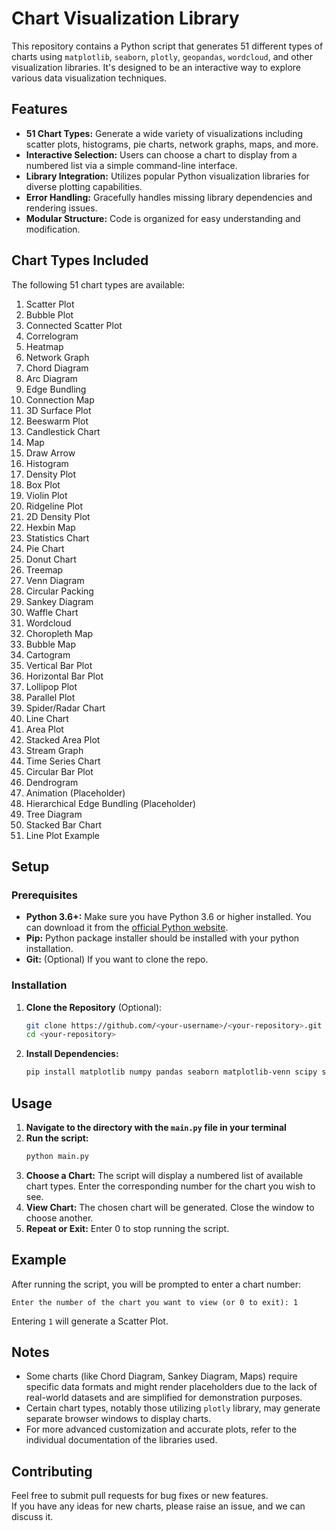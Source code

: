 # Chart Visualization Library

This repository contains a Python script that generates 51 different types of charts using `matplotlib`, `seaborn`, `plotly`, `geopandas`, `wordcloud`, and other visualization libraries. It's designed to be an interactive way to explore various data visualization techniques.

## Features

*   **51 Chart Types:** Generate a wide variety of visualizations including scatter plots, histograms, pie charts, network graphs, maps, and more.
*   **Interactive Selection:** Users can choose a chart to display from a numbered list via a simple command-line interface.
*   **Library Integration:** Utilizes popular Python visualization libraries for diverse plotting capabilities.
*   **Error Handling:** Gracefully handles missing library dependencies and rendering issues.
*   **Modular Structure:** Code is organized for easy understanding and modification.

## Chart Types Included

The following 51 chart types are available:

1.  Scatter Plot
2.  Bubble Plot
3.  Connected Scatter Plot
4.  Correlogram
5.  Heatmap
6.  Network Graph
7.  Chord Diagram
8.  Arc Diagram
9.  Edge Bundling
10. Connection Map
11. 3D Surface Plot
12. Beeswarm Plot
13. Candlestick Chart
14. Map
15. Draw Arrow
16. Histogram
17. Density Plot
18. Box Plot
19. Violin Plot
20. Ridgeline Plot
21. 2D Density Plot
22. Hexbin Map
23. Statistics Chart
24. Pie Chart
25. Donut Chart
26. Treemap
27. Venn Diagram
28. Circular Packing
29. Sankey Diagram
30. Waffle Chart
31. Wordcloud
32. Choropleth Map
33. Bubble Map
34. Cartogram
35. Vertical Bar Plot
36. Horizontal Bar Plot
37. Lollipop Plot
38. Parallel Plot
39. Spider/Radar Chart
40. Line Chart
41. Area Plot
42. Stacked Area Plot
43. Stream Graph
44. Time Series Chart
45. Circular Bar Plot
46. Dendrogram
47. Animation (Placeholder)
48. Hierarchical Edge Bundling (Placeholder)
49. Tree Diagram
50. Stacked Bar Chart
51. Line Plot Example

## Setup

### Prerequisites

*   **Python 3.6+:** Make sure you have Python 3.6 or higher installed. You can download it from the [official Python website](https://www.python.org/downloads/).
*   **Pip:** Python package installer should be installed with your python installation.
*   **Git:** (Optional) If you want to clone the repo.

### Installation

1.  **Clone the Repository** (Optional):
    ```bash
    git clone https://github.com/<your-username>/<your-repository>.git
    cd <your-repository>
    ```
2.  **Install Dependencies:**
    ```bash
    pip install matplotlib numpy pandas seaborn matplotlib-venn scipy squarify wordcloud geopandas plotly
    ```

## Usage

1.  **Navigate to the directory with the `main.py` file in your terminal**
2.  **Run the script:**
    ```bash
    python main.py
    ```
3.  **Choose a Chart:** The script will display a numbered list of available chart types. Enter the corresponding number for the chart you wish to see.
4.  **View Chart:** The chosen chart will be generated. Close the window to choose another.
5.  **Repeat or Exit:** Enter 0 to stop running the script.

## Example

After running the script, you will be prompted to enter a chart number:

```
Enter the number of the chart you want to view (or 0 to exit): 1
```
Entering `1` will generate a Scatter Plot.

## Notes

*   Some charts (like Chord Diagram, Sankey Diagram, Maps) require specific data formats and might render placeholders due to the lack of real-world datasets and are simplified for demonstration purposes.
*   Certain chart types, notably those utilizing `plotly` library, may generate separate browser windows to display charts.
*   For more advanced customization and accurate plots, refer to the individual documentation of the libraries used.

## Contributing

Feel free to submit pull requests for bug fixes or new features.  
If you have any ideas for new charts, please raise an issue, and we can discuss it.
